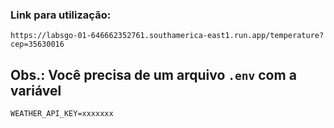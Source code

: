 ### Link para utilização:
`
    https://labsgo-01-646662352761.southamerica-east1.run.app/temperature?cep=35630016
`

## Obs.: Você precisa de um arquivo `.env` com a variável
`
WEATHER_API_KEY=xxxxxxx
`
